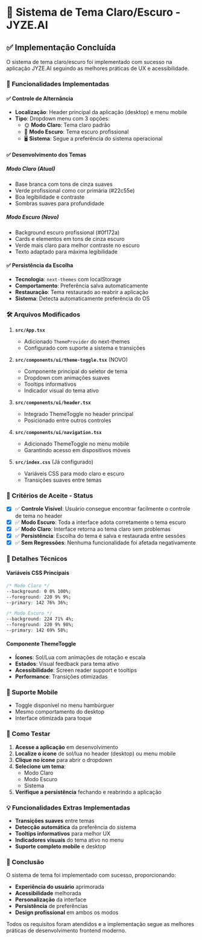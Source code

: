 # 🎨 Sistema de Tema Claro/Escuro - JYZE.AI

## ✅ Implementação Concluída

O sistema de tema claro/escuro foi implementado com sucesso na aplicação JYZE.AI seguindo as melhores práticas de UX e acessibilidade.

### 🚀 Funcionalidades Implementadas

#### ✅ Controle de Alternância
- **Localização**: Header principal da aplicação (desktop) e menu mobile
- **Tipo**: Dropdown menu com 3 opções:
  - 🌞 **Modo Claro**: Tema claro padrão
  - 🌙 **Modo Escuro**: Tema escuro profissional
  - 🖥️ **Sistema**: Segue a preferência do sistema operacional

#### ✅ Desenvolvimento dos Temas

##### Modo Claro (Atual)
- Base branca com tons de cinza suaves
- Verde profissional como cor primária (#22c55e)
- Boa legibilidade e contraste
- Sombras suaves para profundidade

##### Modo Escuro (Novo)
- Background escuro profissional (#0f172a)
- Cards e elementos em tons de cinza escuro
- Verde mais claro para melhor contraste no escuro
- Texto adaptado para máxima legibilidade

#### ✅ Persistência da Escolha
- **Tecnologia**: `next-themes` com localStorage
- **Comportamento**: Preferência salva automaticamente
- **Restauração**: Tema restaurado ao reabrir a aplicação
- **Sistema**: Detecta automaticamente preferência do OS

### 🛠️ Arquivos Modificados

1. **`src/App.tsx`**
   - Adicionado `ThemeProvider` do next-themes
   - Configurado com suporte a sistema e transições

2. **`src/components/ui/theme-toggle.tsx`** (NOVO)
   - Componente principal do seletor de tema
   - Dropdown com animações suaves
   - Tooltips informativos
   - Indicador visual do tema ativo

3. **`src/components/ui/header.tsx`**
   - Integrado ThemeToggle no header principal
   - Posicionado entre outros controles

4. **`src/components/ui/navigation.tsx`**
   - Adicionado ThemeToggle no menu mobile
   - Garantindo acesso em dispositivos móveis

5. **`src/index.css`** (Já configurado)
   - Variáveis CSS para modo claro e escuro
   - Transições suaves entre temas

### 🎯 Critérios de Aceite - Status

- [x] ✅ **Controle Visível**: Usuário consegue encontrar facilmente o controle de tema no header
- [x] ✅ **Modo Escuro**: Toda a interface adota corretamente o tema escuro
- [x] ✅ **Modo Claro**: Interface retorna ao tema claro sem problemas
- [x] ✅ **Persistência**: Escolha do tema é salva e restaurada entre sessões
- [x] ✅ **Sem Regressões**: Nenhuma funcionalidade foi afetada negativamente

### 🎨 Detalhes Técnicos

#### Variáveis CSS Principais
```css
/* Modo Claro */
--background: 0 0% 100%;
--foreground: 220 9% 9%;
--primary: 142 76% 36%;

/* Modo Escuro */
--background: 224 71% 4%;
--foreground: 220 9% 98%;
--primary: 142 69% 58%;
```

#### Componente ThemeToggle
- **Ícones**: Sol/Lua com animações de rotação e escala
- **Estados**: Visual feedback para tema ativo
- **Acessibilidade**: Screen reader support e tooltips
- **Performance**: Transições otimizadas

### 📱 Suporte Mobile
- Toggle disponível no menu hambúrguer
- Mesmo comportamento do desktop
- Interface otimizada para toque

### 🔧 Como Testar

1. **Acesse a aplicação** em desenvolvimento
2. **Localize o ícone** de sol/lua no header (desktop) ou menu mobile
3. **Clique no ícone** para abrir o dropdown
4. **Selecione um tema**:
   - Modo Claro
   - Modo Escuro
   - Sistema
5. **Verifique a persistência** fechando e reabrindo a aplicação

### 💡 Funcionalidades Extras Implementadas

- **Transições suaves** entre temas
- **Detecção automática** da preferência do sistema
- **Tooltips informativos** para melhor UX
- **Indicadores visuais** do tema ativo no menu
- **Suporte completo mobile** e desktop

### 🎉 Conclusão

O sistema de tema foi implementado com sucesso, proporcionando:
- **Experiência do usuário** aprimorada
- **Acessibilidade** melhorada
- **Personalização** da interface
- **Persistência** de preferências
- **Design profissional** em ambos os modos

Todos os requisitos foram atendidos e a implementação segue as melhores práticas de desenvolvimento frontend moderno.
